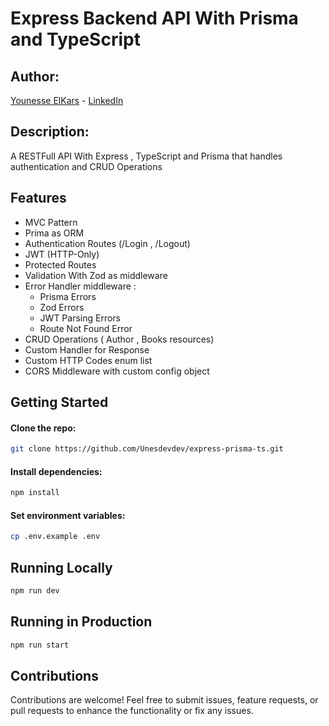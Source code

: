 # Express Backend API With Prisma and TypeScript

## Author:

[Younesse ElKars](#) - [LinkedIn](https://www.linkedin.com/in/younesse-elkars/)

## Description:

A RESTFull API With Express , TypeScript and Prisma that handles authentication and CRUD Operations

## Features

- MVC Pattern
- Prima as ORM
- Authentication Routes (/Login , /Logout)
- JWT (HTTP-Only)
- Protected Routes
- Validation With Zod as middleware
- Error Handler middleware :
  - Prisma Errors
  - Zod Errors
  - JWT Parsing Errors
  - Route Not Found Error
- CRUD Operations ( Author , Books resources)
- Custom Handler for Response
- Custom HTTP Codes enum list
- CORS Middleware with custom config object

## Getting Started

#### Clone the repo:

```bash
git clone https://github.com/Unesdevdev/express-prisma-ts.git
```

#### Install dependencies:

```bash
npm install
```

#### Set environment variables:

```bash
cp .env.example .env
```

## Running Locally

```bash
npm run dev
```

## Running in Production

```bash
npm run start
```

## Contributions

Contributions are welcome! Feel free to submit issues, feature requests, or pull requests to enhance the functionality or fix any issues.
